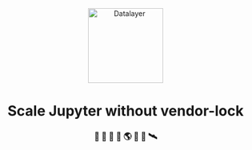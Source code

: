 <div align="center">
  <a href="https://datalayer.io">
    <img
      alt="Datalayer"
      src="https://assets.datalayer.tech/datalayer-25.svg"
      width="150"
    />
  </a>
</div>

<h1 align="center">
  Scale Jupyter without vendor-lock
</h1>

<h3 align="center">
  🧬 🧪 🔬 📐 🌎 🔭 📡 🛰️
</h3>
